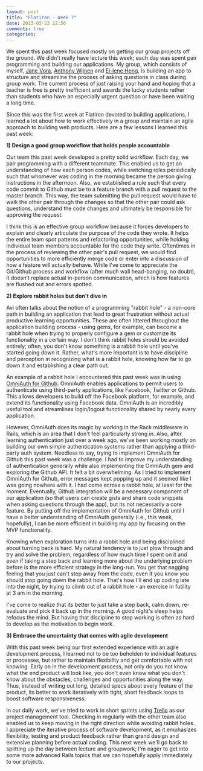 ```yaml
---
layout: post
title: "Flatiron - Week 7"
date: 2013-03-23 22:56
comments: true
categories: 
---
```


We spent this past week focused mostly on getting our group projects off the ground. We didn't really have lecture this week; each day was spent pair programming and building our applications. My group, which consists of myself, <a href="http://janeeats.github.com" target="_blank">Jane Vora</a>, <a href="http://anthonywijnen.com" target="_blank">Anthony Wijnen</a> and <a href="http://ei-lene.github.com" target="_blank">Ei-lene Heng</a>, is building an app to structure and streamline the process of asking questions in class during group work. The current process of just raising your hand and hoping that a teacher is free is pretty inefficient and awards the lucky students rather than students who have an especially urgent question or have been waiting a long time.

<!--more-->

Since this was the first week at Flatiron devoted to building applications, I learned a lot about how to work effectively in a group and maintain an agile approach to building web products. Here are a few lessons I learned this past week:

<strong>1) Design a good group workflow that holds people accountable</strong>

Our team this past week developed a pretty solid workflow. Each day, we pair programming with a different teammate. This enabled us to get an understanding of how each person codes, while switching roles periodically such that whomever was coding in the morning became the person giving instructions in the afternoon. Also, we established a rule such that every code commit to Github must be to a feature branch with a pull request to the master branch. This way, the team submitting the pull request would have to walk the other pair through the changes so that the other pair could ask questions, understand the code changes and ultimately be responsible for approving the request. 

I think this is an effective group workflow because it forces developers to explain and clearly articulate the purpose of the code they wrote. It helps the entire team spot patterns and refactoring opportunities, while holding individual team members accountable for the code they write. Oftentimes in the process of reviewing the other pair's pull request, we would find opportunities to more efficiently merge code or enter into a discussion of how a feature will actually behave. While I've come to appreciate the Git/Github process and workflow (after much wall head-banging, no doubt), it doesn't replace actual in-person communication, which is how features are flushed out and errors spotted.

<strong>2) Explore rabbit holes but don't dive in</strong>

Avi often talks about the notion of a programming "rabbit hole" - a non-core path in building an application that lead to great frustration without actual productive learning opportunities. These are often littered throughout the application building process - using gems, for example, can become a rabbit hole when trying to properly configure a gem or customize its functionality in a certain way. I don't think rabbit holes should be avoided entirely; often, you don't know something is a rabbit hole until you've started going down it. Rather, what's more important is to have discipline and perception in recognizing what is a rabbit hole, knowing how far to go down it and establishing a clear path out.

An example of a rabbit hole I encountered this past week was in using <a href="https://github.com/intridea/omniauth-github" target="_blank">OmniAuth for Github</a>. OmniAuth enables applications to permit users to authenticate using third-party applications, like Facebook, Twitter or Github. This allows developers to build off the Facebook platform, for example, and extend its functionality using Facebook data. OmniAuth is an incredibly useful tool and streamlines login/logout functionality shared by nearly every application. 

However, OmniAuth does its magic by working in the Rack middleware in Rails, which is an area that I don't feel particularly strong in. Also, after learning authentication just over a week ago, we've been working mostly on building our own simple authentication systems rather than applying a third-party auth system. Needless to say, trying to implement OmniAuth for Github this past week was a challenge. I had to improve my understanding of authentication generally while also implementing the OmniAuth gem and exploring the Github API. It felt a bit overwhelming. As I tried to implement OmniAuth for Github, error messages kept popping up and it seemed like I was going nowhere with it. I had come across a rabbit hole, at least for the moment. Eventually, Github integration will be a necessary component of our application (so that users can create gists and share code snippets when asking questions through the app), but its not necessarily a core feature. By putting off the implementation of OmniAuth for Github until I have a better understanding of OmniAuth generally (i.e., this week, hopefully), I can be more efficient in building my app by focusing on the MVP functionality.

Knowing when exploration turns into a rabbit hole and being disciplined about turning back is hard. My natural tendency is to just plow through and try and solve the problem, regardless of how much time I spent on it and even if taking a step back and learning more about the underlying problem before is the more efficient strategy in the long-run. You get that nagging feeling that you just can't step away from the code, even if you know you should stop going down the rabbit hole. That's how I'll end up coding late into the night, by trying to climb out of a rabbit hole - an exercise in futility at 3 am in the morning.

I've come to realize that its better to just take a step back, calm down, re-evaluate and pick it back up in the morning. A good night's sleep helps refocus the mind. But having that discipline to stop working is often as hard to develop as the motivation to begin work.

<strong>3) Embrace the uncertainty that comes with agile development</strong>

With this past week being our first extended experience with an agile development process, I learned not to be too beholden to individual features or processes, but rather to maintain flexibility and get comfortable with not knowing. Early on in the development process, not only do you not know what the end product will look like, you don't even know what you don't know about the obstacles, challenges and opportunities along the way. Thus, instead of writing out long, detailed specs about every feature of the product, its better to work iteratively with tight, short feedback loops to boost software responsiveness. 

In our daily work, we've tried to work in short sprints using <a href="http://www.trello.com" target="_blank">Trello</a> as our project management tool. Checking in regularly with the other team also enabled us to keep moving in the right direction while avoiding rabbit holes. I appreciate the iterative process of software development, as it emphasizes flexibility, testing and product feedback rather than grand design and extensive planning before actual coding. This next week we'll go back to splitting up the day between lecture and groupwork; I'm eager to get into some more advanced Rails topics that we can hopefully apply immediately to our projects.
